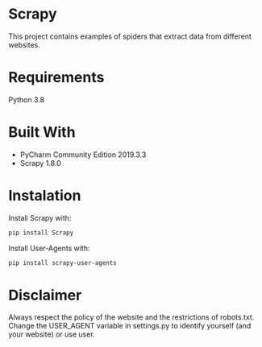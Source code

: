 # Scrapy
This project contains examples of spiders that extract data from different websites.


# Requirements

Python 3.8

# Built With

- PyCharm Community Edition 2019.3.3
- Scrapy 1.8.0

# Instalation

Install Scrapy with:
```sh
pip install Scrapy
```

Install User-Agents with:
```sh
pip install scrapy-user-agents
```




# Disclaimer
Always respect the policy of the website and the restrictions of robots.txt.
Change the USER_AGENT variable in settings.py to identify yourself (and your website) or use user.

